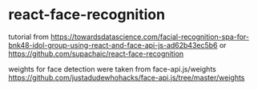 # react-face-recognition

tutorial from https://towardsdatascience.com/facial-recognition-spa-for-bnk48-idol-group-using-react-and-face-api-js-ad62b43ec5b6
or
https://github.com/supachaic/react-face-recognition


weights for face detection were taken from face-api.js/weights
https://github.com/justadudewhohacks/face-api.js/tree/master/weights